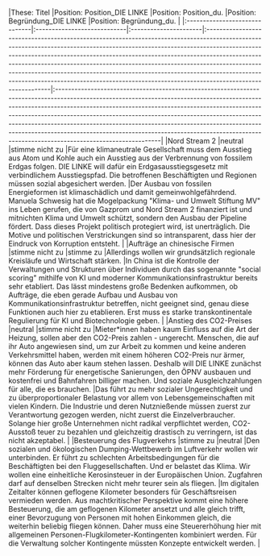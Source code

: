 |These: Titel                   |Position: Position_DIE LINKE |Position: Position_du. |Position: Begründung_DIE LINKE                                                                                                                                                                                                                                                                                                                                                                                                                                                                                     |Position: Begründung_du.                                                                                                                                                                                                                                                                                                                                                                                                                                                                                             | |:------------------------------|:----------------------------|:----------------------|:------------------------------------------------------------------------------------------------------------------------------------------------------------------------------------------------------------------------------------------------------------------------------------------------------------------------------------------------------------------------------------------------------------------------------------------------------------------------------------------------------------------|:--------------------------------------------------------------------------------------------------------------------------------------------------------------------------------------------------------------------------------------------------------------------------------------------------------------------------------------------------------------------------------------------------------------------------------------------------------------------------------------------------------------------| |Nord Stream 2                  |neutral                      |stimme nicht zu        |Für eine klimaneutrale Gesellschaft muss dem Ausstieg aus Atom und Kohle auch ein Ausstieg aus der Verbrennung von fossilem Erdgas folgen. DIE LINKE will dafür ein Erdgasausstiegsgesetz mit verbindlichem Ausstiegspfad. Die betroffenen Beschäftigten und Regionen müssen sozial abgesichert werden.                                                                                                                                                                                                            |Der Ausbau von fossilen Energieformen ist klimaschädlich und damit gemeinwohlgefährdend. Manuela Schwesig hat die Mogelpackung "Klima- und Umwelt Stiftung MV" ins Leben gerufen, die von Gazprom und Nord Stream 2 finanziert ist und mitnichten Klima und Umwelt schützt, sondern den Ausbau der Pipeline fördert. Dass dieses Projekt politisch protegiert wird, ist unerträglich. Die Motive und politischen Verstrickungen sind so intransparent, dass hier der Eindruck von Korruption entsteht.               | |Aufträge an chinesische Firmen |stimme nicht zu              |stimme zu              |Allerdings wollen wir grundsätzlich regionale Kreisläufe und Wirtschaft stärken.                                                                                                                                                                                                                                                                                                                                                                                                                                   |In China ist die Kontrolle der Verwaltungen und Strukturen über Individuen durch das sogenannte "social scoring" mithilfe von KI und moderner Kommunikationsinfrastruktur bereits sehr etabliert. Das lässt mindestens große Bedenken aufkommen, ob Aufträge, die eben gerade Aufbau und Ausbau von Kommunikationsinfrastruktur betreffen, nicht geeignet sind, genau diese Funktionen auch hier zu etablieren. Erst muss es starke transkontinentale Regulierung für KI und Biotechnologie geben.                   | |Anstieg des CO2-Preises        |neutral                      |stimme nicht zu        |Mieter*innen haben kaum Einfluss auf die Art der Heizung, sollen aber den CO2-Preis zahlen - ungerecht. Menschen, die auf ihr Auto angewiesen sind, um zur Arbeit zu kommen und keine anderen Verkehrsmittel haben, werden mit einem höheren CO2-Preis nur ärmer, können das Auto aber kaum stehen lassen. Deshalb will DIE LINKE zunächst mehr Förderung für energetische Sanierungen, den ÖPNV ausbauen und kostenfrei und Bahnfahren billiger machen. Und soziale Ausgleichzahlungen für alle, die es brauchen. |Das führt zu mehr sozialer Ungerechtigkeit und zu überproportionaler Belastung vor allem von Lebensgemeinschaften mit vielen Kindern. Die Industrie und deren Nutznießende müssen zuerst zur Verantwortung gezogen werden, nicht zuerst die Einzelverbraucher. Solange hier große Unternehmen nicht radikal verpflichtet werden, CO2-Ausstoß teuer zu bezahlen und gleichzeitig drastisch zu verringern, ist das nicht akzeptabel.                                                                                   | |Besteuerung des Flugverkehrs   |stimme zu                    |neutral                |Den sozialen und ökologischen Dumping-Wettbewerb im Luftverkehr wollen wir unterbinden. Er führt zu schlechten Arbeitsbedingungen für die Beschäftigten bei den Fluggesellschaften. Und er belastet das Klima. Wir wollen eine einheitliche Kerosinsteuer in der Europäischen Union. Zugfahren darf auf denselben Strecken nicht mehr teurer sein als fliegen.                                                                                                                                                     |Im digitalen Zeitalter können geflogene Kilometer besonders für Geschäftsreisen vermieden werden. Aus machtkritischer Perspektive kommt eine höhere Besteuerung, die am geflogenen Kilometer ansetzt und alle gleich trifft, einer Bevorzugung von Personen mit hohen Einkommen gleich, die weiterhin beliebig fliegen können. Daher muss eine Steuererhöhung hier mit allgemeinen Personen-Flugkilometer-Kontingenten kombiniert werden. Für die Verwaltung solcher Kontingente müssten Konzepte entwickelt werden. |